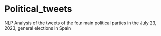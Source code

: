 # Political_tweets
NLP Analysis of the tweets of the four main political parties in the July 23, 2023, general elections in Spain
